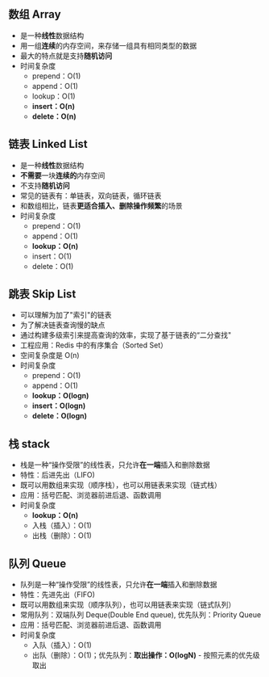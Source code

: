 ## 数组 Array
* 是一种**线性**数据结构
* 用一组**连续**的内存空间，来存储一组具有相同类型的数据
* 最大的特点就是支持**随机访问**
* 时间复杂度
  * prepend：O(1)
  * append：O(1)
  * lookup：O(1)
  * **insert：O(n)**
  * **delete：O(n)**

## 链表 Linked List
* 是一种**线性**数据结构
* **不需要**一块**连续的**内存空间
* 不支持**随机访问**
* 常见的链表有：单链表，双向链表，循环链表
* 和数组相比，链表**更适合插入、删除操作频繁**的场景
* 时间复杂度
  * prepend：O(1)
  * append：O(1)
  * **lookup：O(n)**
  * insert：O(1)
  * delete：O(1)

## 跳表 Skip List
* 可以理解为加了"索引"的链表
* 为了解决链表查询慢的缺点
* 通过构建多级索引来提高查询的效率，实现了基于链表的“二分查找"
* 工程应用：Redis 中的有序集合（Sorted Set）
* 空间复杂度是 O(n)
* 时间复杂度
  * prepend：O(1)
  * append：O(1)
  * **lookup：O(logn)**
  * **insert：O(logn)**
  * **delete：O(logn)**

## 栈 stack
* 栈是一种“操作受限”的线性表，只允许**在一端**插入和删除数据
* 特性：后进先出（LIFO)
* 既可以用数组来实现（顺序栈），也可以用链表来实现（链式栈）
* 应用：括号匹配、浏览器前进后退、函数调用
* 时间复杂度
  * **lookup：O(n)**
  * 入栈（插入）：O(1)
  * 出栈（删除）：O(1)

## 队列 Queue
* 队列是一种“操作受限”的线性表，只允许**在一端**插入和删除数据
* 特性：先进先出（FIFO)
* 既可以用数组来实现（顺序队列），也可以用链表来实现（链式队列）
* 常用队列：双端队列 Deque(Double End queue), 优先队列：Priority Queue
* 应用：括号匹配、浏览器前进后退、函数调用
* 时间复杂度
  * 入队（插入）：O(1)
  * 出队（删除）：O(1)；优先队列：**取出操作：O(logN)** - 按照元素的优先级取出